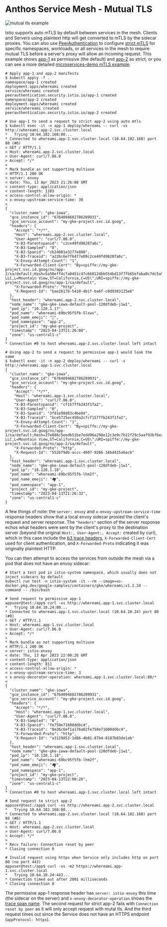 # Anthos Service Mesh - Mutual TLS

![mutual tls example](https://cloud.google.com/static/service-mesh/docs/images/mutual-tls.svg)

Istio supports auto mTLS by default between services in the mesh. Clients and Servers using plaintext http will get converted to mTLS by the sidecar proxies. You can also use [PeerAuthentication](https://istio.io/latest/docs/reference/config/security/peer_authentication/) to configure [strict mTLS](https://cloud.google.com/service-mesh/docs/security/configuring-mtls) for specific namespaces, workloads, or all services in the mesh to require mutual TLS before a server's proxy will allow an incoming request. This example shows [app-1](./app-1-permissive.yaml) as permissive (the default) and [app-2](./app-2-strict.yaml) as strict, or you can see a more detailed [microservices-demo mTLS example](https://cloud.google.com/service-mesh/docs/by-example/mtls).

```shell
# Apply app-1 and app-2 manifests
$ kubectl apply -f .
namespace/app-1 created
deployment.apps/whereami created
service/whereami created
peerauthentication.security.istio.io/app-1 created
namespace/app-2 created
deployment.apps/whereami created
service/whereami created
peerauthentication.security.istio.io/app-2 created

# Use app-1 to send a request to strict app-2 using auto mtls
$ kubectl exec -it -n app-1 deploy/whereami -- curl -vs http://whereami.app-2.svc.cluster.local
*   Trying 10.64.182.168:80...
* Connected to whereami.app-2.svc.cluster.local (10.64.182.168) port 80 (#0)
> GET / HTTP/1.1
> Host: whereami.app-2.svc.cluster.local
> User-Agent: curl/7.86.0
> Accept: */*
> 
* Mark bundle as not supporting multiuse
< HTTP/1.1 200 OK
< server: envoy
< date: Thu, 13 Apr 2023 21:26:08 GMT
< content-type: application/json
< content-length: 1183
< access-control-allow-origin: *
< x-envoy-upstream-service-time: 30
< 
{
  "cluster_name": "gke-iowa",
  "gce_instance_id": "6764094682786289931",
  "gce_service_account": "my-gke-project.svc.id.goog",
  "headers": {
    "Accept": "*/*",
    "Host": "whereami.app-2.svc.cluster.local",
    "User-Agent": "curl/7.86.0",
    "X-B3-Parentspanid": "c2ce49fd98207a6c",
    "X-B3-Sampled": "0",
    "X-B3-Spanid": "cb24001e3277e808",
    "X-B3-Traceid": "a226c6e7f6477e09c2ce49fd98207a6c",
    "X-Envoy-Attempt-Count": "1",
    "X-Forwarded-Client-Cert": "By=spiffe://my-gke-project.svc.id.goog/ns/app-2/sa/default;Hash=5a58eff4cfa0451c47c66812dbb554bd13f7fb65efaba0c7dc5a55ea5b9a6fcf;Subject=\"OU=istio_v1_cloud_workload,O=Google LLC,L=Mountain View,ST=California,C=US\";URI=spiffe://my-gke-project.svc.id.goog/ns/app-1/sa/default",
    "X-Forwarded-Proto": "http",
    "X-Request-Id": "bae2b17b-5410-4b1f-ba6f-c0d9383125e6"
  },
  "host_header": "whereami.app-2.svc.cluster.local",
  "node_name": "gke-gke-iowa-default-pool-120dfdeb-j1w1",
  "pod_ip": "10.120.1.17",
  "pod_name": "whereami-69bc95f5fb-5lxwv",
  "pod_name_emoji": "📜",
  "pod_namespace": "app-2",
  "project_id": "my-gke-project",
  "timestamp": "2023-04-13T21:26:08",
  "zone": "us-central1-c"
}
* Connection #0 to host whereami.app-2.svc.cluster.local left intact

# Using app-2 to send a request to permissive app-1 would look the same
$ kubectl exec -it -n app-2 deploy/whereami -- curl -s http://whereami.app-1.svc.cluster.local
{
  "cluster_name": "gke-iowa",
  "gce_instance_id": "6764094682786289931",
  "gce_service_account": "my-gke-project.svc.id.goog",
  "headers": {
    "Accept": "*/*",
    "Host": "whereami.app-1.svc.cluster.local",
    "User-Agent": "curl/7.86.0",
    "X-B3-Parentspanid": "cf157ffb243f1fa2",
    "X-B3-Sampled": "0",
    "X-B3-Spanid": "3f81e98d83c4be8d",
    "X-B3-Traceid": "bce5725ec450a2cfcf157ffb243f1fa2",
    "X-Envoy-Attempt-Count": "1",
    "X-Forwarded-Client-Cert": "By=spiffe://my-gke-project.svc.id.goog/ns/app-1/sa/default;Hash=37e886c5eedb51be7edd96a298e12c3e9c7b22f29c5aaf93bf6ea62f66d708fe;Subject=\"OU=istio_v1_cloud_workload,O=Google LLC,L=Mountain View,ST=California,C=US\";URI=spiffe://my-gke-project.svc.id.goog/ns/app-2/sa/default",
    "X-Forwarded-Proto": "http",
    "X-Request-Id": "552bf9db-accc-4607-9266-16bd425a6acb"
  },
  "host_header": "whereami.app-1.svc.cluster.local",
  "node_name": "gke-gke-iowa-default-pool-120dfdeb-j1w1",
  "pod_ip": "10.120.1.18",
  "pod_name": "whereami-69bc95f5fb-lhm2f",
  "pod_name_emoji": "🏘️",
  "pod_namespace": "app-1",
  "project_id": "my-gke-project",
  "timestamp": "2023-04-13T21:26:32",
  "zone": "us-central1-c"
}

```

A few things of note: the `server: envoy` and `x-envoy-upstream-service-time` response headers show that a local envoy sidecar proxied the client's request and server response. The `"headers"` section of the server response echos what headers were sent by the client's proxy to the destination server (beyond the original `Host:, User-Agent:, Accept:` created by curl), which in this case include the [b3 trace headers](https://cloud.google.com/service-mesh/docs/observability/accessing-traces), `X-Forwarded-Client-Cert` used for client authentication, and `X-Forwarded-Proto` indicating it was originally plaintext HTTP.

You can then attempt to access the services from outside the mesh via a pod that does not have an envoy sidecar:

```shell
# Start a test pod in istio-system namespace, which usually does not inject sidecars by default
kubectl run test -n istio-system -it --rm --image=us-docker.pkg.dev/google-samples/containers/gke/whereami:v1.2.24 --command -- /bin/bash

# Send request to permissive app-1
appuser@test:/app$ curl -vs http://whereami.app-1.svc.cluster.local
*   Trying 10.64.10.24:80...
* Connected to whereami.app-1.svc.cluster.local (10.64.10.24) port 80 (#0)
> GET / HTTP/1.1
> Host: whereami.app-1.svc.cluster.local
> User-Agent: curl/7.86.0
> Accept: */*
> 
* Mark bundle as not supporting multiuse
< HTTP/1.1 200 OK
< server: istio-envoy
< date: Thu, 13 Apr 2023 22:00:26 GMT
< content-type: application/json
< content-length: 811
< access-control-allow-origin: *
< x-envoy-upstream-service-time: 3
< x-envoy-decorator-operation: whereami.app-1.svc.cluster.local:80/*
< 
{
  "cluster_name": "gke-iowa",
  "gce_instance_id": "6764094682786289931",
  "gce_service_account": "my-gke-project.svc.id.goog",
  "headers": {
    "Accept": "*/*",
    "Host": "whereami.app-1.svc.cluster.local",
    "User-Agent": "curl/7.86.0",
    "X-B3-Sampled": "0",
    "X-B3-Spanid": "fe750e71608ddbc4",
    "X-B3-Traceid": "0e26c6ef1a176a02fe750e71608ddbc4",
    "X-Forwarded-Proto": "http",
    "X-Request-Id": "a3129853-1d86-4b81-87b4-8187b03de1ab"
  },
  "host_header": "whereami.app-1.svc.cluster.local",
  "node_name": "gke-gke-iowa-default-pool-120dfdeb-j1w1",
  "pod_ip": "10.120.1.18",
  "pod_name": "whereami-69bc95f5fb-lhm2f",
  "pod_name_emoji": "🏘️",
  "pod_namespace": "app-1",
  "project_id": "my-gke-project",
  "timestamp": "2023-04-13T22:00:26",
  "zone": "us-central1-c"
}
* Connection #0 to host whereami.app-1.svc.cluster.local left intact

# Send request to strict app-2
appuser@test:/app$ curl -vs http://whereami.app-2.svc.cluster.local
*   Trying 10.64.182.168:80...
* Connected to whereami.app-2.svc.cluster.local (10.64.182.168) port 80 (#0)
> GET / HTTP/1.1
> Host: whereami.app-2.svc.cluster.local
> User-Agent: curl/7.86.0
> Accept: */*
> 
* Recv failure: Connection reset by peer
* Closing connection 0

# Invalid request using https when Service only includes http on port 80 (no port 443)
appuser@test:/app$ curl -vs -m2 https://whereami.app-1.svc.cluster.local
*   Trying 10.64.10.24:443...
* Connection timed out after 2001 milliseconds
* Closing connection 0
```

The permissive app-1 response header has `server: istio-envoy` this time (the sidecar on the server) and `x-envoy-decorator-operation` shows the [trace span name](https://www.envoyproxy.io/docs/envoy/latest/configuration/http/http_filters/router_filter#x-envoy-decorator-operation). The second request for strict app-2 fails with `Connection reset by peer` as it will only accept request with mutal tls. And the third request times out since the Service does not have an HTTPS endpoint (`appProtocol: https`).
